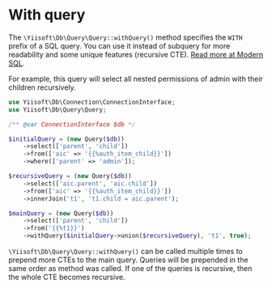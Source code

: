 # With query

The `\Yiisoft\Db\Query\Query::withQuery()` method specifies the `WITH` prefix of a SQL query.
You can use it instead of subquery for more readability and some unique features (recursive CTE).
[Read more at Modern SQL](https://modern-sql.com/).

For example, this query will select all nested permissions of admin with their children recursively.

```php
use Yiisoft\Db\Connection\ConnectionInterface;
use Yiisoft\Db\Query\Query;

/** @var ConnectionInterface $db */

$initialQuery = (new Query($db))
    ->select(['parent', 'child'])
    ->from(['aic' => '{{%auth_item_child}}'])
    ->where(['parent' => 'admin']);

$recursiveQuery = (new Query($db))
    ->select(['aic.parent', 'aic.child'])
    ->from(['aic' => '{{%auth_item_child}}'])
    ->innerJoin('t1', 't1.child = aic.parent');

$mainQuery = (new Query($db))
    ->select(['parent', 'child'])
    ->from('{{%t1}}')
    ->withQuery($initialQuery->union($recursiveQuery), 't1', true);
```

`\Yiisoft\Db\Query\Query::withQuery()` can be called multiple times to prepend more CTEs to the main query.
Queries will be prepended in the same order as method was called.
If one of the queries is recursive, then the whole CTE becomes recursive.
